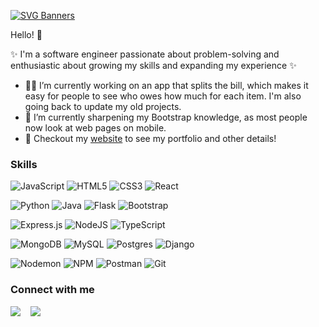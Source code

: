 [![SVG Banners](https://svg-banners.vercel.app/api?type=textBox&text1=Angela%20Kwon&width=1000&height=150)](https://github.com/Akshay090/svg-banners)

Hello! 👋

✨ I'm a software engineer passionate about problem-solving and enthusiastic about growing my skills and expanding my experience ✨

- 👩‍💻  I’m currently working on an app that splits the bill, which makes it easy for people to see who owes how much for each item. I'm also going back to update my old projects.   
- 📱  I’m currently sharpening my Bootstrap knowledge, as most people now look at web pages on mobile.
- 🔎  Checkout my [website](https://angela-kwon-portfolio.netlify.app/) to see my portfolio and other details!


### Skills
![JavaScript](https://img.shields.io/badge/javascript-%23323330.svg?style=for-the-badge&logo=javascript&logoColor=%23F7DF1E)
![HTML5](https://img.shields.io/badge/html5-%23E34F26.svg?style=for-the-badge&logo=html5&logoColor=white)
![CSS3](https://img.shields.io/badge/css3-%231572B6.svg?style=for-the-badge&logo=css3&logoColor=white)
![React](https://img.shields.io/badge/react-%2320232a.svg?style=for-the-badge&logo=react&logoColor=%2361DAFB)

![Python](https://img.shields.io/badge/python-3670A0?style=for-the-badge&logo=python&logoColor=ffdd54)
![Java](https://img.shields.io/badge/java-%23ED8B00.svg?style=for-the-badge&logo=openjdk&logoColor=white)
![Flask](https://img.shields.io/badge/flask-%23000.svg?style=for-the-badge&logo=flask&logoColor=white)
![Bootstrap](https://img.shields.io/badge/bootstrap-%23563D7C.svg?style=for-the-badge&logo=bootstrap&logoColor=white)

![Express.js](https://img.shields.io/badge/express.js-%23404d59.svg?style=for-the-badge&logo=express&logoColor=%2361DAFB)
![NodeJS](https://img.shields.io/badge/node.js-6DA55F?style=for-the-badge&logo=node.js&logoColor=white)
![TypeScript](https://img.shields.io/badge/typescript-%23007ACC.svg?style=for-the-badge&logo=typescript&logoColor=white)

![MongoDB](https://img.shields.io/badge/MongoDB-%234ea94b.svg?style=for-the-badge&logo=mongodb&logoColor=white)
![MySQL](https://img.shields.io/badge/mysql-%2300f.svg?style=for-the-badge&logo=mysql&logoColor=white)
![Postgres](https://img.shields.io/badge/postgres-%23316192.svg?style=for-the-badge&logo=postgresql&logoColor=white)
![Django](https://img.shields.io/badge/django-%23092E20.svg?style=for-the-badge&logo=django&logoColor=white)

![Nodemon](https://img.shields.io/badge/NODEMON-%23323330.svg?style=for-the-badge&logo=nodemon&logoColor=%BBDEAD)
![NPM](https://img.shields.io/badge/NPM-%23CB3837.svg?style=for-the-badge&logo=npm&logoColor=white)
![Postman](https://img.shields.io/badge/Postman-FF6C37?style=for-the-badge&logo=postman&logoColor=white)
![Git](https://img.shields.io/badge/git-%23F05033.svg?style=for-the-badge&logo=git&logoColor=white)

### Connect with me
<a href="mailto:angelaakwonn@gmail.com?subject=Hi%20Angela%20Kwon"><img src="https://img.shields.io/badge/gmail-%23D14836.svg?&style=for-the-badge&logo=gmail&logoColor=white" /></a> &nbsp;&nbsp; 
<a href="https://www.linkedin.com/in/angelakwon2/"><img src="https://img.shields.io/badge/linkedin-%230077B5.svg?&style=for-the-badge&logo=linkedin&logoColor=white" /></a>



